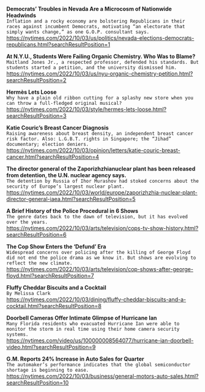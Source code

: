 **Democrats’ Troubles in Nevada Are a Microcosm of Nationwide Headwinds**\
`Inflation and a rocky economy are bolstering Republicans in their races against incumbent Democrats, motivating “an electorate that simply wants change,” as one G.O.P. consultant says.`\
https://nytimes.com/2022/10/03/us/politics/nevada-elections-democrats-republicans.html?searchResultPosition=1

**At N.Y.U., Students Were Failing Organic Chemistry. Who Was to Blame?**\
`Maitland Jones Jr., a respected professor, defended his standards. But students started a petition, and the university dismissed him.`\
https://nytimes.com/2022/10/03/us/nyu-organic-chemistry-petition.html?searchResultPosition=2

**Hermès Lets Loose**\
`Why have a plain old ribbon cutting for a splashy new store when you can throw a full-fledged original musical?`\
https://nytimes.com/2022/10/03/style/hermes-lets-loose.html?searchResultPosition=3

**Katie Couric’s Breast Cancer Diagnosis**\
`Raising awareness about breast density, an independent breast cancer risk factor. Also: L.G.B.T. rights in Singapore; the “Jihad” documentary; election deniers.`\
https://nytimes.com/2022/10/03/opinion/letters/katie-couric-breast-cancer.html?searchResultPosition=4

**The director general of the Zaporizhzhianuclear plant has been released from detention, the U.N. nuclear agency says.**\
`The detention by Russia of Ihor Murashov had stoked concerns about the security of Europe’s largest nuclear plant.`\
https://nytimes.com/2022/10/03/world/europe/zaporizhzhia-nuclear-plant-director-general-iaea.html?searchResultPosition=5

**A Brief History of the Police Procedural in 6 Shows**\
`The genre dates back to the dawn of television, but it has evolved over the years.`\
https://nytimes.com/2022/10/03/arts/television/cops-tv-show-history.html?searchResultPosition=6

**The Cop Show Enters the ‘Defund’ Era**\
`Widespread concerns over policing after the killing of George Floyd did not end the police drama as we know it. But shows are evolving to reflect the new climate.`\
https://nytimes.com/2022/10/03/arts/television/cop-shows-after-george-floyd.html?searchResultPosition=7

**Fluffy Cheddar Biscuits and a Cocktail**\
`By Melissa Clark`\
https://nytimes.com/2022/10/03/dining/fluffy-cheddar-biscuits-and-a-cocktail.html?searchResultPosition=8

**Doorbell Cameras Offer Intimate Glimpse of Hurricane Ian**\
`Many Florida residents who evacuated Hurricane Ian were able to monitor the storm in real time using their home camera security systems.`\
https://nytimes.com/video/us/100000008564077/hurricane-ian-doorbell-video.html?searchResultPosition=9

**G.M. Reports 24% Increase in Auto Sales for Quarter**\
`The automaker’s performance indicates that the global semiconductor shortage is beginning to ease.`\
https://nytimes.com/2022/10/03/business/general-motors-auto-sales.html?searchResultPosition=10

